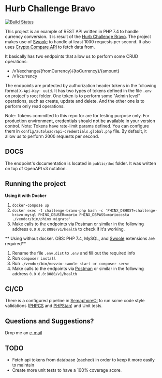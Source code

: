 Hurb Challenge Bravo
=================================================
[![Build Status](https://semaphoreci.com/api/v1/mariojrrc/challenge-bravo/branches/master/badge.svg)](https://semaphoreci.com/mariojrrc/geonames-api-mezzio)

This project is an example of REST API written in PHP 7.4 to handle currency conversion. It is result of the [Hurb Challenge Bravo](https://github.com/hurbcom/challenge-bravo).
The project makes use of [Swoole](https://www.swoole.co.uk/docs/) to handle at least 1000 requests per second. It also uses [Crypto Compare API](https://min-api.cryptocompare.com/) to fetch data from.

It basically has two endpoints that allow us to perform some CRUD operations:

- /v1/exchange/{fromCurrency}/{toCurrency}/{amount}
- /v1/currency

The endpoints are protected by authorization header tokens in the following format `X-Api-Key: uuid`. It has two types of tokens defined in the file `.env` on project's root folder. One token is to perform some "Admin level" operations, such as create, update and delete. And the other one is to perform only read operations.

Note: Tokens committed to this repo for are for testing purpose only. For production environment, credentials should not be available in your version control.
Note: Tokens have rate-limit params defined. You can configure them in `config/autoload/api-credentials.global.php` file. By default, it allow us to perform 2000 requests per second.

## DOCS
The endpoint's documentation is located in `public/doc` folder. It was written on top of OpenAPI v3 notation.

## Running the project

**Using it with Docker**
1. `docker-compose up`
2. `docker exec -t challenge-bravo-php bash -c 'PHINX_DBHOST=challenge-bravo-mysql PHINX_DBUSER=mario PHINX_DBPASS=mariocosta ./vendor/bin/phinx migrate'`
3. Make calls to the endpoints via [Postman](https://www.getpostman.com/) or similar in the following address `0.0.0.0:8080/v1/health` to check if it's working.

** Using without docker. OBS: PHP 7.4, MySQL, and [Swoole](https://www.swoole.co.uk/docs/) extensions are required**
1. Rename the file `.env.dist` to `.env` and fill out the required info
2. Run `composer install`
3. Run `./vendor/bin/mezzio-swoole start or composer serve`
4. Make calls to the endpoints via [Postman](https://www.getpostman.com/) or similar in the following address `0.0.0.0:8080/v1/health`

## CI/CD
There is a configured pipeline in [SemaphoreCI](http://semaphoreci.com/) to run some code style validations ([PHPCS](https://github.com/squizlabs/PHP_CodeSniffer) and [PHPStan](https://github.com/phpstan/phpstan)) and Unit tests.

## Questions and Suggestions?
Drop me an [e-mail](mailto:mariojr.rcosta@gmail.com)

## TODO
- Fetch api tokens from database (cached) in order to keep it more easily to maintain
- Create more unit tests to have a 100% coverage score.
